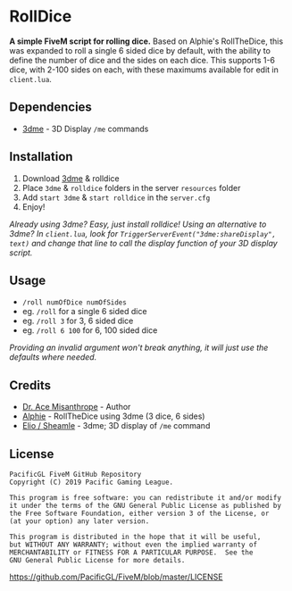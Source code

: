 # RollDice
**A simple FiveM script for rolling dice.** Based on Alphie's RollTheDice, this was expanded to roll a single 6 sided dice by default, with the ability to define the number of dice and the sides on each dice. This supports 1-6 dice, with 2-100 sides on each, with these maximums available for edit in `client.lua`.


## Dependencies
* [3dme](https://github.com/Sheamle/3dme) - 3D Display `/me` commands

## Installation
1. Download [3dme](https://github.com/Sheamle/3dme) & rolldice
2. Place `3dme` & `rolldice` folders in the server `resources` folder
3. Add `start 3dme` & `start rolldice` in the `server.cfg`
4. Enjoy!

*Already using 3dme? Easy, just install rolldice! Using an alternative to 3dme? In `client.lua`, look for `TriggerServerEvent("3dme:shareDisplay", text)` and change that line to call the display function of your 3D display script.*

## Usage
* `/roll numOfDice numOfSides`
* eg. `/roll` for a single 6 sided dice
* eg. `/roll 3` for 3, 6 sided dice
* eg. `/roll 6 100` for 6, 100 sided dice

*Providing an invalid argument won't break anything, it will just use the defaults where needed.*

## Credits
* [Dr. Ace Misanthrope](https://github.com/FlyingAce015) - Author
* [Alphie](https://www.twitch.tv/alphietv) - RollTheDice using 3dme (3 dice, 6 sides)
* [Elio / Sheamle](https://github.com/Sheamle/3dme) - 3dme; 3D display of `/me` command

## License
    PacificGL FiveM GitHub Repository
    Copyright (C) 2019 Pacific Gaming League.

    This program is free software: you can redistribute it and/or modify
    it under the terms of the GNU General Public License as published by
    the Free Software Foundation, either version 3 of the License, or
    (at your option) any later version.

    This program is distributed in the hope that it will be useful,
    but WITHOUT ANY WARRANTY; without even the implied warranty of
    MERCHANTABILITY or FITNESS FOR A PARTICULAR PURPOSE.  See the
    GNU General Public License for more details.
https://github.com/PacificGL/FiveM/blob/master/LICENSE
